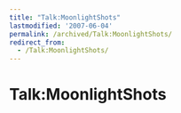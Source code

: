 ```yaml
---
title: "Talk:MoonlightShots"
lastmodified: '2007-06-04'
permalink: /archived/Talk:MoonlightShots/
redirect_from:
  - /Talk:MoonlightShots/
---
```


Talk:MoonlightShots
===================



